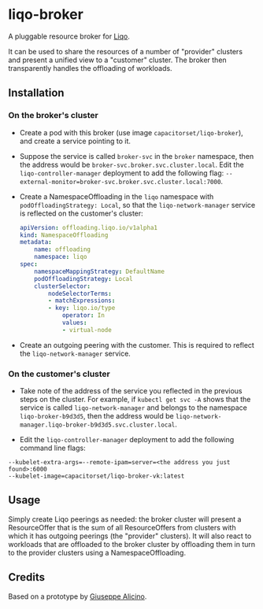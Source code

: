 # liqo-broker

A pluggable resource broker for [Liqo](https://github.com/liqotech/liqo/).

It can be used to share the resources of a number of "provider" clusters and present a unified view to a "customer" cluster. The broker then transparently handles the offloading of workloads.

## Installation

### On the broker's cluster

 - Create a pod with this broker (use image `capacitorset/liqo-broker`), and create a service pointing to it.
 
 - Suppose the service is called `broker-svc` in the `broker` namespace, then the address would be `broker-svc.broker.svc.cluster.local`. Edit the `liqo-controller-manager` deployment to add the following flag: `--external-monitor=broker-svc.broker.svc.cluster.local:7000`.

 - Create a NamespaceOffloading in the `liqo` namespace with `podOffloadingStrategy: Local`, so that the `liqo-network-manager` service is reflected on the customer's cluster:
    
    ```yaml
    apiVersion: offloading.liqo.io/v1alpha1
    kind: NamespaceOffloading
    metadata:
        name: offloading
        namespace: liqo
    spec:
        namespaceMappingStrategy: DefaultName
        podOffloadingStrategy: Local
        clusterSelector:
            nodeSelectorTerms:
            - matchExpressions:
            - key: liqo.io/type
                operator: In
                values:
                - virtual-node
    ```

 - Create an outgoing peering with the customer. This is required to reflect the `liqo-network-manager` service.

### On the customer's cluster

 - Take note of the address of the service you reflected in the previous steps on the cluster. For example, if `kubectl get svc -A` shows that the service is called `liqo-network-manager` and belongs to the namespace `liqo-broker-b9d3d5`, then the address would be `liqo-network-manager.liqo-broker-b9d3d5.svc.cluster.local`.

 - Edit the `liqo-controller-manager` deployment to add the following command line flags:


```
--kubelet-extra-args=--remote-ipam=server=<the address you just found>:6000
--kubelet-image=capacitorset/liqo-broker-vk:latest
```

## Usage

Simply create Liqo peerings as needed: the broker cluster will present a ResourceOffer that is the sum of all ResourceOffers from clusters with which it has outgoing peerings (the "provider" clusters). It will also react to workloads that are offloaded to the broker cluster by offloading them in turn to the provider clusters using a NamespaceOffloading.

## Credits

Based on a prototype by [Giuseppe Alicino](https://github.com/giuse2596).
